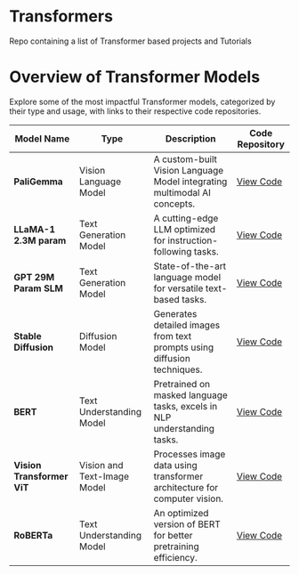 # Transformers
Repo containing a list of Transformer based projects and Tutorials


# Overview of Transformer Models

Explore some of the most impactful Transformer models, categorized by their type and usage, with links to their respective code repositories.

| **Model Name** | **Type** | **Description** | **Code Repository** |
|-------|------|----------|------|
| **PaliGemma** | Vision Language Model | A custom-built Vision Language Model integrating multimodal AI concepts.| [View Code](https://github.com/Jkanishkha0305/LLMs-from-Scratch/tree/main/PaliGemma) |
| **LLaMA-1 2.3M param** | Text Generation Model | A cutting-edge LLM optimized for instruction-following tasks. | [View Code](https://github.com/Jkanishkha0305/LLMs-from-Scratch/tree/main/LLaMA-1-2.3M) |
| **GPT 29M Param SLM** | Text Generation Model | State-of-the-art language model for versatile text-based tasks. | [View Code](https://github.com/Jkanishkha0305/LLMs-from-Scratch/tree/main/GPT-29M) |
| **Stable Diffusion** | Diffusion Model | Generates detailed images from text prompts using diffusion techniques. | [View Code](#)  
| **BERT** | Text Understanding Model | Pretrained on masked language tasks, excels in NLP understanding tasks. | [View Code](#) |
| **Vision Transformer ViT** | Vision and Text-Image Model | Processes image data using transformer architecture for computer vision. | [View Code](#) |
| **RoBERTa** | Text Understanding Model | An optimized version of BERT for better pretraining efficiency. | [View Code](#) |


